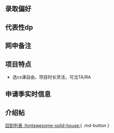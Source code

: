## 录取偏好

## 代表性dp

## 网申备注

## 项目特点

- 选cs课自由，项目时长灵活，可当TA/RA

## 申请季实时信息

## 介绍帖

[回到列表 :fontawesome-solid-house:](选校梯度.md){ .md-button }
